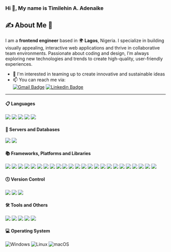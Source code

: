 ### Hi 👋, My name is Timilehin A. Adenaike

## :writing_hand: About Me :1st_place_medal:
I am a **frontend engineer** based in 🌍 **Lagos**, Nigeria. I specialize in building visually appealing, interactive web applications and thrive in collaborative team environments. Passionate about coding and design, I’m always exploring new technologies and trends to create high-quality, user-friendly experiences.


<!-- - 🚀 I'm currently working at [Sabi](https://www.sabi.am/) -->
<!--- 🌱 I’m currently learning __React Native__-->
- 💞️ I'm interested in teaming up to create innovative and sustainable ideas
- 📫 You can reach me via:  
[![Gmail Badge](https://img.shields.io/badge/-timmynaike@gmail.com-c14438?style=flat-square&logo=Gmail&logoColor=white&link=mailto:timmynaike@gmail.com)](mailto:timmynaike@gmail.com) [![Linkedin Badge](https://img.shields.io/badge/-timilehin-blue?style=flat-square&logo=Linkedin&logoColor=white&link=https://www.linkedin.com/in/timilehin-adenaike/)](https://www.linkedin.com/in/timilehin-adenaike/)
<!--[![Twitter Badge](https://img.shields.io/badge/-@Timmynaike-1ca0f1?style=flat-square&labelColor=1ca0f1&logo=twitter&logoColor=white&link=https://twitter.com/Timmynaike)](https://twitter.com/Timmynaike)-->

***

#### :clipboard: Languages

<div id="header" align="left">

[![](https://img.shields.io/badge/HTML5-informational?style=flat&logo=html5&logoColor=FFFFFF&color=dd4b25)](https://www.w3.org/)
[![](https://img.shields.io/badge/CSS3-informational?style=flat&logo=css3&logoColor=FFFFFF&color=196fb4)](https://www.w3.org/Style/CSS/)
[![](https://img.shields.io/badge/Code-JavaScript-informational?style=flat&logo=JavaScript&logoColor=F7DF1E&color=F7DF1E)](https://www.javascript.com/)
[![](https://img.shields.io/badge/Code-TypeScript-informational?style=flat&logo=TypeScript&logoColor=0076c6&color=0076c6)](https://www.typescriptlang.com/)
[![](https://img.shields.io/badge/Code-Php-informational?style=flat&logo=Php&logoColor=7377ad&color=7377ad)](https://www.php.net/)


#### 💾 Servers and Databases
[![](https://img.shields.io/badge/Server-Apache-informational?style=flat&logo=apache&logoColor=white&color=A22160)](https://www.apache.org/)
[![](https://img.shields.io/badge/DB-MySql-informational?style=flat&logo=mysql&logoColor=white&color=F29111)](https://www.mysql.com/)
  

#### :books: Frameworks, Platforms and Libraries
[![](https://img.shields.io/badge/Front-React-informational?style=flat&logo=React&logoColor=61DAFB&color=61DAFB)](https://reactjs.org/)
[![](https://img.shields.io/badge/Front-Vue.js-informational?style=flat&logo=Vue.js&logoColor=41B883&color=41B883)](https://vuejs.org/)
[![](https://img.shields.io/badge/Next-informational?style=flat&logo=Next.js&logoColor=FFFFFF&color=000000)](https://nextjs.org/)
[![](https://img.shields.io/badge/Redux-informational?style=flat&logo=Redux&logoColor=FFFFFF&color=7248b6)](https://redux.js.org/)
[![](https://img.shields.io/badge/React%20Query-informational?style=flat&logo=ReactQuery&logoColor=FFFFFF&color=FF4154)](https://tanstack.com/query/latest/)
[![](https://img.shields.io/badge/Vite-informational?style=flat&logo=vite&logoColor=FFFFFF&color=646cff)](https://vitejs.dev/)
[![](https://img.shields.io/badge/NPM-informational?style=flat&logo=NPM&logoColor=white&color=CB3837)](https://npmjs.com/)
[![](https://img.shields.io/badge/Yarn-informational?style=flat&logo=yarn&logoColor=white&color=2C8EBB)](https://yarnpkg.com/)
[![](https://img.shields.io/badge/Front-tailwindcss-informational?style=flat&logo=tailwindcss&logoColor=38BDf8&color=38BDf8)](https://tailwindcss.com/)
[![](https://img.shields.io/badge/Front-bootstrap-informational?style=flat&logo=bootstrap&logoColor=8511FA&color=8511FA)](https://getbootstrap.com/)
[![](https://img.shields.io/badge/Front-MUI-informational?style=flat&logo=mui&logoColor=FFFFFF&color=0081CB)](https://mui.com/)
[![](https://img.shields.io/badge/Front-SCSS-informational?style=flat&logo=sass&logoColor=b83776&color=b83776)](https://www.w3.org/Style/SCSS/)
[![](https://img.shields.io/badge/Front-chakraui-informational?style=flat&logo=chakraui&logoColor=4ED1C5&color=4ED1C5)](https://chakra-ui.com/)
[![](https://img.shields.io/badge/Front-StyledComponents-informational?style=flat&logo=StyledComponents&logoColor=white&color=D37981)](https://styled-components.com/)
[![](https://img.shields.io/badge/zod-informational?style=flat&logo=zod&logoColor=white&color=3E67B1)](https://zod.dev/)
[![](https://img.shields.io/badge/Testing%20Library-informational?style=flat&logo=testing-library&logoColor=white&color=E33332)](https://testing-library.com/)
[![](https://img.shields.io/badge/Jest-informational?style=flat&logo=jest&logoColor=white&color=916F79)](https://jestjs.io/)
[![](https://img.shields.io/badge/Vitest-informational?style=flat&logo=vitest&logoColor=white&color=6E961A)](https://vitest.dev/)
[![](https://img.shields.io/badge/mocha-informational?style=flat&logo=mocha&logoColor=white&color=8D6748)](https://mocha.js.org/)
[![](https://img.shields.io/badge/webpack-informational?style=flat&logo=webpack&logoColor=000000&color=8DD6F9)](https://webpack.js.org/)
[![](https://img.shields.io/badge/Node.js-informational?style=flat&logo=node.js&logoColor=FFFFFF&color=6DA55F)](https://node.js.com/)
[![](https://img.shields.io/badge/Express.js-informational?style=flat&logo=express&logoColor=61DAFB&color=404d59)](https://express.js.com/)
[![](https://img.shields.io/badge/Jquery-informational?style=flat&logo=jquery&logoColor=white&color=0769AD)](https://jquery.com/)
[![](https://img.shields.io/badge/WordPress-informational?style=flat&logo=WordPress&logoColor=FFFFFF&color=117AC9)](https://www.wordpress.com/)


#### :clock5: Version Control
[![](https://img.shields.io/badge/Git-informational?style=flat&logo=git&logoColor=FFFFFF&color=C14438)](https://www.git.com/)
[![](https://img.shields.io/badge/GitHub-informational?style=flat&logo=github&logoColor=FFFFFF&color=121011)](https://www.github.com/)
[![](https://img.shields.io/badge/Bitbucket-informational?style=flat&logo=bitbucket&logoColor=FFFFFF&color=0047B3)](https://www.bitbucket.com/)
<!--[![](https://img.shields.io/badge/Azure%20DevOps%20Server-informational?style=flat&logo=azure%20devOps%20server&logoColor=FFFFFF&color=007FFF)](https://azure.microsoft.com/)-->


#### :hammer_and_wrench: Tools and Others
[![](https://img.shields.io/badge/Visual%20Studio-informational?style=flat&logo=visual-studio-code&logoColor=white&color=0078d7)](https://code.visualstudio.com/)
[![](https://img.shields.io/badge/Postman-informational?style=flat&logo=postman&logoColor=FFFFFF&color=FF6C37)](https://www.postman.com/)
[![](https://img.shields.io/badge/Jira-informational?style=flat&logo=Jira&logoColor=white&color=0A0FFF)](https://atlassian.net/)
[![](https://img.shields.io/badge/MicrosoftAzure-informational?style=flat&logo=MicrosoftAzure&logoColor=white&color=007FFF)](https://azure.microsoft.com/)
[![](https://img.shields.io/badge/Figma-informational?style=flat&logo=Figma&logoColor=white&color=007FFF)](https://figma.com/)
<!--[![](https://img.shields.io/badge/Slack-informational?style=flat&logo=slack&logoColor=white&color=4A154B)](https://slack.com/)
[![](https://img.shields.io/badge/Adobe-informational?style=flat&logo=adobe&logoColor=white&color=FF0000)](https://adobe.com/)
[![](https://img.shields.io/badge/ESLint-informational?style=flat&logo=eslint&logoColor=FFFFFF&color=4B3263)](https://eslint.org/)-->
<!--[![](https://img.shields.io/badge/AWS-informational?style=flat&logo=amazon-aws&logoColor=white&color=FF9900)](https://aws.amazon.com/)-->
</div>

#### 💻 Operating System
![Windows](https://img.shields.io/badge/Windows-0078D6?style=for-the-badge&logo=windows&logoColor=white)
![Linux](https://img.shields.io/badge/Linux-FCC624?style=for-the-badge&logo=linux&logoColor=black)
![macOS](https://img.shields.io/badge/mac%20os-000000?style=for-the-badge&logo=macos&logoColor=F0F0F0)


<!--

 <img src="https://komarev.com/ghpvc/?username=Tnaike&label=Profile%20views&color=0e75b6&style=flat" alt="Tnaike" />
---
### 📈 My stats
---
<img align="center" src='https://github-readme-stats.vercel.app/api/top-langs/?username=Tnaike&hide=html&layout=compact'>

<img height="180em" src="https://github-readme-stats.vercel.app/api?username=Tnaike&show_icons=true&hide_border=true&&count_private=true&include_all_commits=true" />

<p align="left"> <a href="https://github.com/ryo-ma/github-profile-trophy"><img src="https://github-profile-trophy.vercel.app/?username=Tnaike" alt="Tnaike" /></a> </p>

<!--
**Tnaike/Tnaike** is a ✨ _special_ ✨ repository because its `README.md` (this file) appears on your GitHub profile.

Here are some ideas to get you started:

- 🔭 I’m currently working on ...
- 🌱 I’m currently learning ...
- 👯 I’m looking to collaborate on ...
- 🤔 I’m looking for help with ...
- 💬 Ask me about ...
- 📫 How to reach me: ...
- 😄 Pronouns: ...
- ⚡ Fun fact: ...
-->
